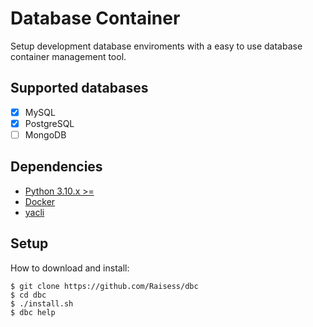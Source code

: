 # Database Container

Setup development database enviroments with a easy to use database container management tool.

## Supported databases

- [x] MySQL
- [x] PostgreSQL
- [ ] MongoDB

## Dependencies

- [Python 3.10.x >=](https://www.python.org/)
- [Docker](https://www.docker.com/)
- [yacli](https://github.com/Raisess/yacli)

## Setup

How to download and install:

```shell
$ git clone https://github.com/Raisess/dbc
$ cd dbc
$ ./install.sh
$ dbc help
```
